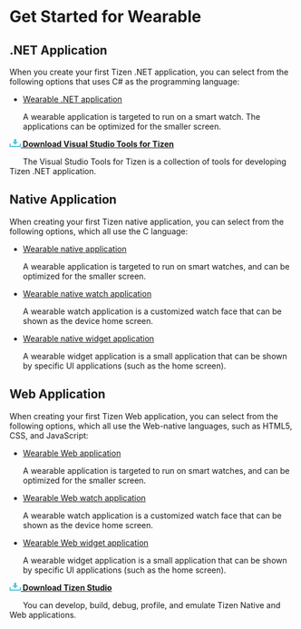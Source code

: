 # Get Started for Wearable

## .NET Application

When you create your first Tizen .NET application, you can select from the following options that uses C# as the programming language:

-   [Wearable .NET application](../dotnet/get-started/wearable/first-app.md)

    A wearable application is targeted to run on a smart watch. The applications can be optimized for the smaller screen.

<a href="https://marketplace.visualstudio.com/items?itemName=tizen.VisualStudioToolsforTizen" target="_blank">
<img src="media/ic_docs_download.png"><Strong> Download Visual Studio Tools for Tizen</strong></a>

&nbsp;&nbsp;&nbsp;&nbsp;&nbsp;&nbsp;The Visual Studio Tools for Tizen is a collection of tools for developing Tizen .NET application.

## Native Application

When creating your first Tizen native application, you can select from the following options, which all use the C language:

-   [Wearable native application](../native/get-started/wearable/first-app.md)

    A wearable application is targeted to run on smart watches, and can be optimized for the smaller screen.

-   [Wearable native watch application](../native/get-started/wearable-watch/first-app-watch.md)

    A wearable watch application is a customized watch face that can be shown as the device home screen.

-   [Wearable native widget application](../native/get-started/wearable-widget/first-app-widget.md)

    A wearable widget application is a small application that can be shown by specific UI applications (such as the home screen).

## Web Application

When creating your first Tizen Web application, you can select from the following options, which all use the Web-native languages, such as HTML5, CSS, and JavaScript:

-   [Wearable Web application](../web/get-started/wearable/first-app.md)

    A wearable application is targeted to run on smart watches, and can be optimized for the smaller screen.

-   [Wearable Web watch application](../web/get-started/wearable-watch/first-app-watch.md)

    A wearable watch application is a customized watch face that can be shown as the device home screen.

-   [Wearable Web widget application](../web/get-started/wearable-widget/first-app-widget.md)

    A wearable widget application is a small application that can be shown by specific UI applications (such as the home screen).

<a href="https://developer.tizen.org/development/tizen-studio/download" target="_blank">
<img src="media/ic_docs_download.png"><strong> Download Tizen Studio</strong></a>

&nbsp;&nbsp;&nbsp;&nbsp;&nbsp;&nbsp;You can develop, build, debug, profile, and emulate Tizen Native and Web applications.

